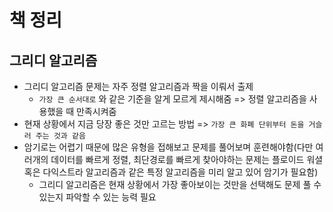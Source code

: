 # 책 정리
## 그리디 알고리즘
* 그리디 알고리즘 문제는 자주 정렬 알고리즘과 짝을 이뤄서 출제
    * `가장 큰 순서대로` 와 같은 기준을 알게 모르게 제시해줌 => 정렬 알고리즘을 사용했을 때 만족시켜줌
* 현재 상황에서 지금 당장 좋은 것만 고르는 방법 => `가장 큰 화폐 단위부터 돈을 거슬러 주는 것과 같음`
* 암기로는 어렵기 때문에 많은 유형을 접해보고 문제를 풀어보며 훈련해야함(다만 여러개의 데이터를 빠르게 정렬, 최단경로를 빠르게 찾아야하는 문제는 플로이드 워셜 혹은 다익스트라 알고리즘과 같은 특정 알고리즘을 미리 알고 있어 암기가 필요함)
    * 그리디 알고리즘은 현재 상황에서 가장 좋아보이는 것만을 선택해도 문제 풀 수 있는지 파악할 수 있는 능력 필요

   